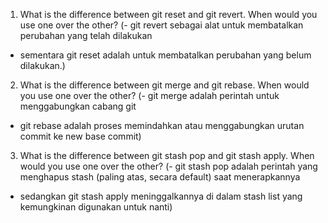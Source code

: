 1. What is the difference between git reset and git revert. When would you use one over the other?
(- git revert sebagai alat untuk membatalkan perubahan yang telah dilakukan
 - sementara git reset adalah untuk membatalkan perubahan yang belum dilakukan.)

2. What is the difference between git merge and git rebase. When would you use one over the other?
(- git merge adalah perintah untuk menggabungkan cabang git
 - git rebase adalah proses memindahkan atau menggabungkan urutan commit ke new base commit)

3. What is the difference between git stash pop and git stash apply. When would you use one over the other?
(- git stash pop adalah perintah yang menghapus stash (paling atas, secara default) saat menerapkannya
 - sedangkan git stash apply meninggalkannya di dalam stash list yang kemungkinan digunakan untuk nanti)